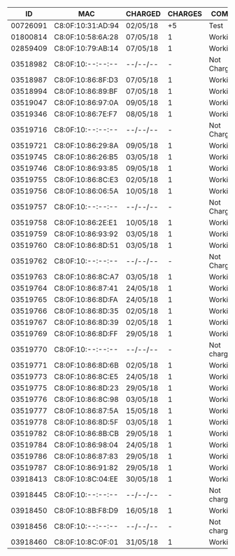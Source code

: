 ID       | MAC               | CHARGED  | CHARGES | COMMENT
---------|-------------------|----------|---------|----------------
00726091 | C8:0F:10:31:AD:94 | 02/05/18 |   +5    | Test
01800814 | C8:0F:10:58:6A:28 | 07/05/18 |    1    | Working(14)
02859409 | C8:0F:10:79:AB:14 | 07/05/18 |    1    | Working(11)
03518982 | C8:0F:10:--:--:-- | --/--/-- |    -    | Not Charging
03518987 | C8:0F:10:86:8F:D3 | 07/05/18 |    1    | Working(13)
03518994 | C8:0F:10:86:89:BF | 07/05/18 |    1    | Working(12)
03519047 | C8:0F:10:86:97:0A | 09/05/18 |    1    | Working(18)
03519346 | C8:0F:10:86:7E:F7 | 08/05/18 |    1    | Working(15)
03519716 | C8:0F:10:--:--:-- | --/--/-- |    -    | Not Charging
03519721 | C8:0F:10:86:29:8A | 09/05/18 |    1    | Working(16)
03519745 | C8:0F:10:86:26:B5 | 03/05/18 |    1    | Working(06)
03519746 | C8:0F:10:86:93:85 | 09/05/18 |    1    | Working(17)
03519755 | C8:0F:10:86:8C:E3 | 02/05/18 |    1    | Working(03)
03519756 | C8:0F:10:86:06:5A | 10/05/18 |    1    | Working(19)
03519757 | C8:0F:10:--:--:-- | --/--/-- |    -    | Not Charging
03519758 | C8:0F:10:86:2E:E1 | 10/05/18 |    1    | Working(20)
03519759 | C8:0F:10:86:93:92 | 03/05/18 |    1    | Working(10)
03519760 | C8:0F:10:86:8D:51 | 03/05/18 |    1    | Working(05)
03519762 | C8:0F:10:--:--:-- | --/--/-- |    -    | Not Charging
03519763 | C8:0F:10:86:8C:A7 | 03/05/18 |    1    | Working(07)
03519764 | C8:0F:10:86:87:41 | 24/05/18 |    1    | Working(25)
03519765 | C8:0F:10:86:8D:FA | 24/05/18 |    1    | Working(24)
03519766 | C8:0F:10:86:8D:35 | 02/05/18 |    1    | Working(02)
03519767 | C8:0F:10:86:8D:39 | 02/05/18 |    1    | Working(01)
03519769 | C8:0F:10:86:8D:FF | 29/05/18 |    1    | Working(28)
03519770 | C8:0F:10:--:--:-- | --/--/-- |    -    | Not charging*
03519771 | C8:0F:10:86:8D:6B | 02/05/18 |    1    | Working(04)
03519773 | C8:0F:10:86:8C:E5 | 24/05/18 |    1    | Working(26)
03519775 | C8:0F:10:86:8D:23 | 29/05/18 |    1    | Working(27)
03519776 | C8:0F:10:86:8C:98 | 03/05/18 |    1    | Working(08)
03519777 | C8:0F:10:86:87:5A | 15/05/18 |    1    | Working(21)
03519778 | C8:0F:10:86:8D:5F | 03/05/18 |    1    | Working(09)
03519782 | C8:0F:10:86:8B:CB | 29/05/18 |    1    | Working(31)
03519784 | C8:0F:10:86:98:04 | 24/05/18 |    1    | Working(23)
03519786 | C8:0F:10:86:87:83 | 29/05/18 |    1    | Working(29)
03519787 | C8:0F:10:86:91:82 | 29/05/18 |    1    | Working(30)
03918413 | C8:0F:10:8C:04:EE | 30/05/18 |    1    | Working(32)
03918445 | C8:0F:10:--:--:-- | --/--/-- |    -    | Not charging**
03918450 | C8:0F:10:8B:F8:D9 | 16/05/18 |    1    | Working(22)
03918456 | C8:0F:10:--:--:-- | --/--/-- |    -    | Not charging
03918460 | C8:0F:10:8C:0F:01 | 31/05/18 |    1    | Working(33)